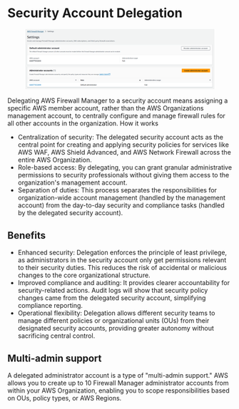 # Security Account Delegation

<figure><img src="../../.gitbook/assets/image (14).png" alt=""><figcaption></figcaption></figure>

Delegating AWS Firewall Manager to a security account means assigning a specific AWS member account, rather than the AWS Organizations management account, to centrally configure and manage firewall rules for all other accounts in the organization. How it works&#x20;

* Centralization of security: The delegated security account acts as the central point for creating and applying security policies for services like AWS WAF, AWS Shield Advanced, and AWS Network Firewall across the entire AWS Organization.
* Role-based access: By delegating, you can grant granular administrative permissions to security professionals without giving them access to the organization's management account.
* Separation of duties: This process separates the responsibilities for organization-wide account management (handled by the management account) from the day-to-day security and compliance tasks (handled by the delegated security account).&#x20;

## Benefits

* Enhanced security: Delegation enforces the principle of least privilege, as administrators in the security account only get permissions relevant to their security duties. This reduces the risk of accidental or malicious changes to the core organizational structure.
* Improved compliance and auditing: It provides clearer accountability for security-related actions. Audit logs will show that security policy changes came from the delegated security account, simplifying compliance reporting.
* Operational flexibility: Delegation allows different security teams to manage different policies or organizational units (OUs) from their designated security accounts, providing greater autonomy without sacrificing central control.&#x20;

## Multi-admin support

A delegated administrator account is a type of "multi-admin support." AWS allows you to create up to 10 Firewall Manager administrator accounts from within your AWS Organization, enabling you to scope responsibilities based on OUs, policy types, or AWS Regions.&#x20;
